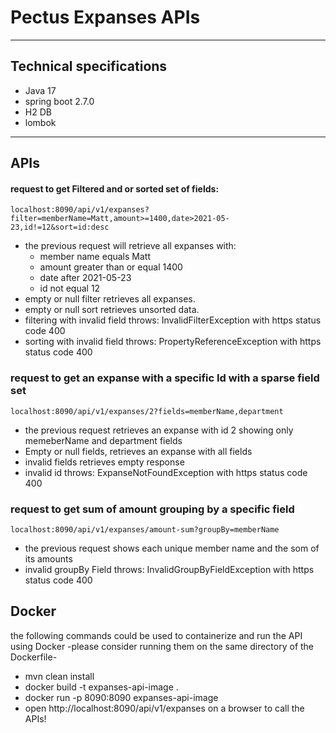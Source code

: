 # Pectus Expanses APIs

---

## Technical specifications

* Java 17
* spring boot 2.7.0
* H2 DB
* lombok

---

## APIs

#### request to get Filtered and or sorted set of fields:

    localhost:8090/api/v1/expanses?filter=memberName=Matt,amount>=1400,date>2021-05-23,id!=12&sort=id:desc

* the previous request will retrieve all expanses with:
    * member name equals Matt
    * amount greater than or equal 1400
    * date after 2021-05-23
    * id not equal 12
* empty or null filter retrieves all expanses.
* empty or null sort retrieves unsorted data.
* filtering with invalid field throws: InvalidFilterException with https status code 400
* sorting with invalid field throws: PropertyReferenceException with https status code 400

### request to get an expanse with a specific Id with a sparse field set

    localhost:8090/api/v1/expanses/2?fields=memberName,department

* the previous request retrieves an expanse with id 2 showing only memeberName and department fields
* Empty or null fields, retrieves an expanse with all fields
* invalid fields retrieves empty response
* invalid id throws: ExpanseNotFoundException with https status code 400

### request to get sum of amount grouping by a specific field

    localhost:8090/api/v1/expanses/amount-sum?groupBy=memberName

* the previous request shows each unique member name and the som of its amounts
* invalid groupBy Field throws: InvalidGroupByFieldException with https status code 400

## Docker

the following commands could be used to containerize and run the API using Docker
-please consider running them on the same directory of the Dockerfile-

* mvn clean install
* docker build -t expanses-api-image .
* docker run -p 8090:8090 expanses-api-image
* open  http://localhost:8090/api/v1/expanses on a browser to call the APIs!
